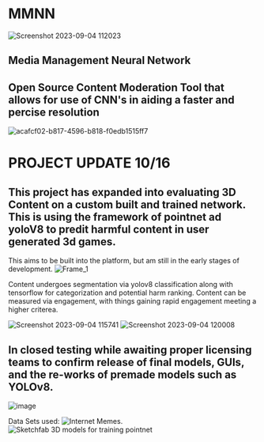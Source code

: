 # MMNN
![Screenshot 2023-09-04 112023](https://github.com/connorrutt/MMNN/assets/117954511/1e9f274b-1b48-4c0d-9af2-e083663a5068)

## Media Management Neural Network

## Open Source Content Moderation Tool that allows for use of CNN's in aiding a faster and percise resolution
![acafcf02-b817-4596-b818-f0edb1515ff7](https://github.com/connorrutt/MMNN/assets/117954511/0b6c40f0-03a0-470a-80df-26de019a4328)


# PROJECT UPDATE 10/16
## This project has expanded into evaluating 3D Content on a custom built and trained network. This is using the framework of pointnet ad yoloV8 to predit harmful content in user generated 3d games. 

This aims to be built into the platform, but am still in the early stages of development. 
![Frame_1](https://github.com/connorrutt/MMNN/assets/117954511/274b215f-896e-4f44-b8c8-395539ee0f34)



Content undergoes segmentation via yolov8 classification along with tensorflow for categorization and potential harm ranking. Content can be measured via engagement, with things gaining rapid engagement meeting a higher criterea. 

![Screenshot 2023-09-04 115741](https://github.com/connorrutt/MMNN/assets/117954511/f09c67e5-578d-4216-a11b-ea2937d157b7)
![Screenshot 2023-09-04 120008](https://github.com/connorrutt/MMNN/assets/117954511/7b723e23-1f13-4048-91cc-3e4e8379bee9)


## In closed testing while awaiting proper licensing teams to confirm release of final models, GUIs, and the re-works of premade models such as YOLOv8.

![image](https://github.com/connorrutt/MMNN/assets/117954511/8bdc70f5-94c0-4ac7-8b14-f7d4b8e4aa86)

Data Sets used: 
![Internet Memes](https://www.kaggle.com/datasets/williamscott701/memotion-dataset-7k).
![Sketchfab 3D models for training pointnet](https://sketchfab.com/mayacoco/collections/baby-mall-78bd54bfb20e49f9b75253a86207dfca) 
